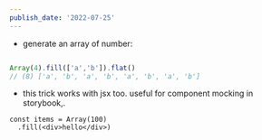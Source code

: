 ```yaml
---
publish_date: '2022-07-25'
---
```

- generate an array of number:
```js

Array(4).fill(['a','b']).flat()
// (8) ['a', 'b', 'a', 'b', 'a', 'b', 'a', 'b']

```

- this trick works with jsx too. useful for component mocking in storybook,.
```
const items = Array(100)
  .fill(<div>hello</div>)
```
